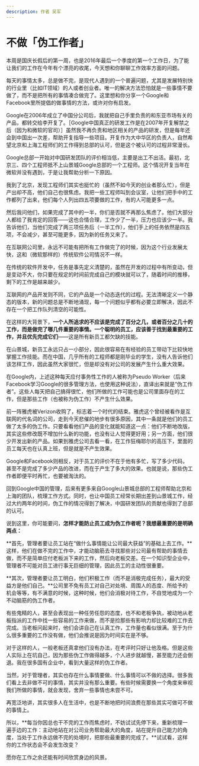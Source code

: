 ```yaml
---
description: 作者 吴军
---
```


# 不做「伪工作者」

本周是国庆长假后的第一周，也是2016年最后一个季度的第一个工作日，为了能让我们的工作在今年有个漂亮的收尾，今天想和你聊聊工作效率方面的问题。

每天的事情太多，总是做不完，是现代人遇到的一个普遍问题，尤其是发展特别快的行业里（比如IT领域）的人或者创业者。唯一的解决方法恐怕就是一些事情不要做了，而不是把所有的事情凑合做完了。这里想和你分享一个Google和Facebook里所提倡的做事情的方法，或许对你有启发。

Google在2006年成立了中国分公司后，我就把自己手里负责的和东亚市场有关的产品，都转交给李开复了。［Google中国真正的研发工作是在2007年开复解禁之后（因为和微软的官司）］虽然我不再负责和地区相关的产品的研发，但是每年还会到中国出一次差，帮助开复指导一些项目。开复作为大中华区的负责人，自然希望北京和上海工程师们的工作得到总部的认可，但是这个被认可的过程非常漫长。

Google总部一开始对中国研发团队的评价相当低，主要是出工不出活。最初，北京三、四个工程师抵不上山景城Google总部的一个工程师。这个情况开复当年在微软并没有遇到，于是让我帮助分析一下原因。

我到了北京，发现工程师们其实也挺忙的（虽然不如今天的创业者那么忙），但是产出却不高，他们自己也很焦虑。我把一些工程师叫到会议室，让他们把手中的工作都列了出来，他们每个人列出四五项要做的工作，有的人可能更多一点。

然后我问他们，如果完成了其中的一半，你们是否就不再那么焦虑了。他们大部分人都给了我肯定的回答——这也合情合理，工作少了一半，压力也应该少一半。我告诉他们，当他们完成了两三项任务后（一半工作），他们手上的任务依然是四五项，不会减少，甚至可能更多，因为新的任务又来了。

在互联网公司里，永远不可能有把所有工作做完了的时候，因为这个行业发展太快，这和（微软那样的）传统软件公司情况不一样。

在传统的软件开发中，任务是事先定义清楚的，虽然在开发的过程中有所变动，但是变动不大，你只要在规定的时间前完成自己的模块就可以了，随着时间的推移，剩下的工作是越来越少。

互联网的产品开发则不同，它的产品是一个动态迭代的过程。无法清晰定义一个静态的版本，新的问题总是不断地涌现，每一个问题似乎都有必要立即解决，因此不存在一个把工作队列清空的可能性。

在这样的大背景下，**一个人所追求的不应该是完成了百分之几，或者百分之几十的工作，而是做完了哪几件重要的事情。一个聪明的员工，应该善于找到最重要的工作，并且优先完成它们**——这是所有新员工都欠缺的技能。

在山景城，新员工永远只占一小部分，因此很容易在有经验的员工带动下比较快地掌握工作技能。而在中国，几乎所有的工程师都是刚毕业的学生，没有人告诉他们该怎样工作，因此虽然大家很忙，但是却没有对公司的发展产生什么重大效果。

在Google内，上述这种每天应付事务性工作的人被称为Pseudo Worker（后来Facebook学习Google的很多管理方法，也使用这种说法），直译出来就是“伪工作者”。这些人每天把自己搞得很忙，他们所做的工作可能也是公司里面存在的工作，但是那些工作（也被称为伪工作）不产生什么效果。

前一阵雅虎被Verizon收购了，标志着一个时代的结束。雅虎这个曾经被看作是互联网的代名词的公司，走到今天悲催的地步有很多原因，其中一条就是他们的员工做了太多的伪工作。只要看看他们产品的变化就能知道这一点：他们不断地改版，其实这些修改既不增加什么新的功能，也没有让人觉得更好用；另一方面，他们很少开发出新的产品。如果到雅虎公司去看一看，在工作狂梅耶尔的高压下，里面的员工每天也在认真上班，但是就是不产生效果。

Google和Facebook则相反，对于员工的评价不在于他有多忙，写了多少代码，甚至不是完成了多少产品的改进，而在于产生了多大的效果。也就是说，那些伪工作者即便平时再忙，也要被淘汰的。

回到Google中国的管理，后来有更多来自Google山景城总部的工程师帮助北京和上海的团队，梳理工作方式。同时，也让中国员工经常长期出差到山景城工作，经过大约两年的时间，伪工作的情况得到了解决，中国研发团队的贡献也得到了总部的认可。

说到这里，你可能要问，**怎样才能防止员工成为伪工作者呢？我想最重要的是明确两点：**

**首先，管理者要让员工站在“做什么事情能让公司最大获益”的基础上去工作。**这样，他们在做不完的工作中，才能动脑筋去寻找那些对公司最有帮助的事情去做，而不是简单应付老板派下来的工作，然后向老板交差。在一个知识型企业中，管理者不可能对员工进行事无巨细的管理，因此员工的主动性很重要。

**其次，管理者要让员工明白，他们积极工作（而不是消极完成任务），最大的受益方是他们自己。**公司里不免有员工对自己对处境、周围人的态度、所给予的机会等等，有不满意的时候，这种时候，他们会消极对待工作，不自觉地成为一个不动脑筋的伪工作者。

有些鬼精的人，甚至会表现出一种任劳任怨的态度，也不和老板争执，被动地从老板指派的工作中找一些容易的工作来做，而不是捡那些有影响力却比较难的工作去完成。当老板问起来时，他们会讲自己在认真工作，工作量也看似很满。至于为什么很多重要的工作没有做，他们会推说是因为时间实在是不够。

对于这样的人，一般老板还真拿他们没有办法，在考评时只好让他及格。但是这些人实际上在坑自己，因为那些伪工作做得越多，个人进步就越慢，甚至能力还会倒退。我在很多国有企业中，看到大量这样的伪工作者。

当然，对于管理者，其实也存在什么事情要做、什么事情可以不做的选择。很多我们看上去非做不可的事情，其实并没有那么重要。有些时候需要换一个角度来审视我们所做的事情，就会发现，舍弃一些事情也未尝不可。

再宽泛地讲，其实很多人在生活中，也是不断地把时间浪费在那些其实可做可不做的事情上。

所以，**每当你因总也干不完的工作而焦虑时，不妨试试先停下来，重新梳理一遍手边的工作：主动地站在对公司业务帮助最大的角度，站在提升自己能力的角度，当处于工作永远做不完的处境时，把那些最重要的完成了。**试试看，这样你的工作状态会不会发生改变？

愿你在工作之余还能有时间欣赏身边的风景。


